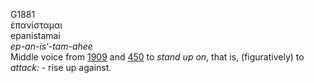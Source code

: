 G1881  
ἐπανίσταμαι  
epanistamai  
*ep-an-is‘-tam-ahee*  
Middle voice from [1909](g1909) and [450](g0450) to *stand* *up* *on*,
that is, (figuratively) to *attack:* - rise up against.  
